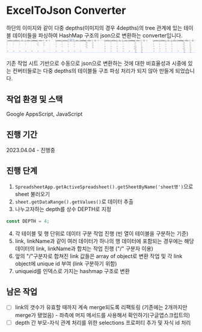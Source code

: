 # ExcelToJson Converter

하단의 이미지와 같이 다중 depths(이미지의 경우 4depths)의 tree 관계에 있는 테이블 데이터들을 파싱하여 HashMap 구조의 json으로 변환하는 converter입니다.
![excelImg](./image/excelImg.png)

기존 작업 시트 기반으로 수동으로 json으로 변환하는 것에 대한 비효율성과 시중에 있는 컨버터들로는 다중 depths의 테이블들 구조 파싱 처리가 되지 않아 만들게 되었습니다.

## 작업 환경 및 스택

Google AppsScript, JavaScript

## 진행 기간

2023.04.04 - 진행중

## 진행 단계

1. `SpreadsheetApp.getActiveSpreadsheet().getSheetByName('sheet명')`으로 sheet 불러오기
2. `sheet.getDataRange().getValues()`로 데이터 추출
3. 나누고자하는 depth를 상수 DEPTH로 지정

```javascript
const DEPTH = 4;
```

4. 각 테이블 및 행 단위로 데이터 구분 작업 진행 (빈 열이 테이블을 구분하는 기준)
5. link, linkName과 같이 여러 데이터가 하나의 행 데이터에 포함되는 경우에는 해당 데이터의 link, linkName과 합치는 작업 진행 ("/" 구분자 이용)
6. 앞의 "/"구분자로 합쳐진 link 값들은 array of object로 변환 작업 및 각 link object에 unique id 부여 (link 구분하기 위함)
7. uniqueid를 인덱스로 가지는 hashmap 구조로 변환

## 남은 작업

- [ ] link의 갯수가 유효할 때까지 계속 merge되도록 리팩토링 (기존에는 2개까지만 merge가 됐었음) - 좌측에 머지 메서드를 사용해서 확인하기(구글앱스크립트의)
- [ ] depth 간 부모-자식 관계 처리를 위한 selections 프로퍼티 추가 및 자식 id 처리
